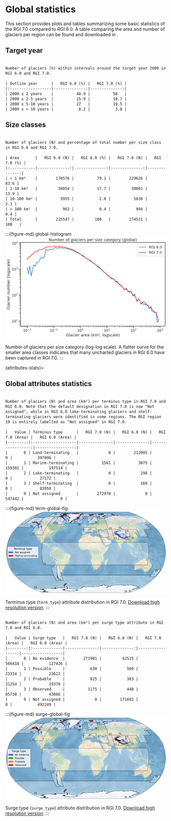 # Global statistics 

This section provides plots and tables summarizing some basic statistics of the RGI 7.0 compared to RGI 6.0. A table comparing the area and number of glaciers per region can be found and downloaded in [](regions/overview).

## Target year

```{card}

Number of glaciers (%) within intervals around the target year 2000 in RGI 6.0 and RGI 7.0.

| Outline year      |   RGI 6.0 (%) |   RGI 7.0 (%) |
|:------------------|--------------:|--------------:|
| 2000 ± 2 years    |          48.9 |          58   |
| 2000 ± 2-5 years  |          15.9 |          18.7 |
| 2000 ± 5-10 years |          27   |          19.5 |
| 2000 ± > 10 years |           8.2 |           3.8 |

```

## Size classes

```{card}

Number of glaciers (N) and percentage of total number per size class in RGI 6.0 and RGI 7.0.

| Area       |   RGI 6.0 (N) |   RGI 6.0 (%) |   RGI 7.0 (N) |   RGI 7.0 (%) |
|:-----------|--------------:|--------------:|--------------:|--------------:|
| < 1 km²    |        170576 |          79.1 |        229626 |          83.6 |
| 1-10 km²   |         38054 |          17.7 |         38081 |          13.9 |
| 10-100 km² |          5955 |           2.8 |          5830 |           2.1 |
| > 100 km²  |           962 |           0.4 |           994 |           0.4 |
| Total      |        215547 |         100   |        274531 |         100   |

```

:::{figure-md} global-histogram
<img src="img/global_stats/global_histogram.png" alt="global map" class="bg-primary mb-1">

Number of glaciers per size category (log-log scale). A flatter curve for the smaller area classes indicates that many uncharted glaciers in RGI 6.0 have been captured in RGI 7.0.
:::

(attributes-stats)=
## Global attributes statistics

```{card} Table: Terminus type statistics

Number of glaciers (N) and area (km²) per terminus type in RGI 7.0 and RGI 6.0. Note that the default designation in RGI 7.0 is now "Not assigned", while in RGI 6.0 lake-terminating glaciers and shelf-terminating glaciers were identified in some regions. The RGI region 19 is entirely labelled as "Not assigned" in RGI 7.0.

|   Value | Terminus type      |   RGI 7.0 (N) |   RGI 6.0 (N) |   RGI 7.0 (Area) |   RGI 6.0 (Area) |
|--------:|:-------------------|--------------:|--------------:|-----------------:|-----------------:|
|       0 | Land-terminating   |             0 |        212005 |                0 |           397096 |
|       1 | Marine-terminating |          1561 |          3075 |           159302 |           197514 |
|       2 | Lake-terminating   |             0 |           298 |                0 |            27172 |
|       3 | Shelf-terminating  |             0 |           169 |                0 |            83958 |
|       9 | Not assigned       |        272970 |             0 |           547442 |                0 |

```

:::{figure-md} term-global-fig
<img src="img/global_stats/global_map_term_type_small.jpeg" alt="global map term_type" class="bg-primary mb-1">

Terminus type (`term_type`) attribute distribution in RGI 7.0. [Download high resolution version](https://raw.githubusercontent.com/GLIMS-RGI/rgi_user_guide/main/docs/img/global_stats/global_map_term_type.jpeg).
:::

```{card} Table: Surge type statistics

Number of glaciers (N) and area (km²) per surge type attribute in RGI 7.0 and RGI 6.0. 

|   Value | Surge type   |   RGI 7.0 (N) |   RGI 6.0 (N) |   RGI 7.0 (Area) |   RGI 6.0 (Area) |
|--------:|:-------------|--------------:|--------------:|-----------------:|-----------------:|
|       0 | No evidence  |        271901 |         42515 |           566418 |           127426 |
|       1 | Possible     |           630 |           509 |            23334 |            23622 |
|       2 | Probable     |           825 |           383 |            31254 |            19376 |
|       3 | Observed     |          1175 |           448 |            85738 |            43066 |
|       9 | Not assigned |             0 |        171692 |                0 |           492249 |

```

:::{figure-md} surge-global-fig
<img src="img/global_stats/global_map_surge_small.jpeg" alt="global map surge" class="bg-primary mb-1">

 Surge type (`surge_type`) attribute distribution in RGI 7.0. [Download high resolution version](https://raw.githubusercontent.com/GLIMS-RGI/rgi_user_guide/main/docs/img/global_stats/global_map_surge.jpeg).
:::
